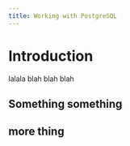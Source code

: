 ```yaml
---
title: Working with PostgreSQL
---
```

# Introduction

lalala blah blah blah

## Something something

## more thing